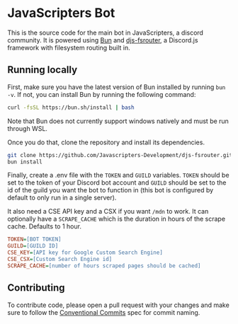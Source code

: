 # JavaScripters Bot

This is the source code for the main bot in JavaScripters, a discord community. It is powered using [Bun](https://bun.sh/) and [djs-fsrouter](https://github.com/Javascripters-Development/djs-fsrouter), a Discord.js framework with filesystem routing built in.

## Running locally

First, make sure you have the latest version of Bun installed by running `bun -v`. If not, you can install Bun by running the following command:

```sh
curl -fsSL https://bun.sh/install | bash
```

Note that Bun does not currently support windows natively and must be run through WSL.

Once you do that, clone the repository and install its dependencies.

```sh
git clone https://github.com/Javascripters-Development/djs-fsrouter.git
bun install
```

Finally, create a .env file with the `TOKEN` and `GUILD` variables. `TOKEN` should be set to the token of your Discord bot account and `GUILD` should be set to the id of the guild you want the bot to function in (this bot is configured by default to only run in a single server).

It also need a CSE API key and a CSX if you want `/mdn` to work. It can optionally have a `SCRAPE_CACHE` which is the duration in hours of the scrape cache. Defaults to 1 hour.

```ini
TOKEN=[BOT TOKEN]
GUILD=[GUILD ID]
CSE_KEY=[API key for Google Custom Search Engine]
CSE_CSX=[Custom Search Engine id]
SCRAPE_CACHE=[number of hours scraped pages should be cached]
```

## Contributing

To contribute code, please open a pull request with your changes and make sure to follow the [Conventional Commits](https://www.conventionalcommits.org/en/v1.0.0/) spec for commit naming.
